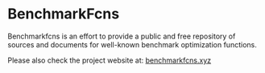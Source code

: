 # BenchmarkFcns
Benchmarkfcns is an effort to provide a public and free repository of sources and documents for well-known benchmark optimization functions. 

Please also check the project website at: [benchmarkfcns.xyz](benchmarkfcns.xyz)
